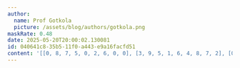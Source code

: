 ```yaml
---
author:
  name: Prof Gotkola
  picture: /assets/blog/authors/gotkola.png
maskRate: 0.48
date: 2025-05-20T20:00:02.130081
id: 040641c8-35b5-11f0-a443-e9a16facfd51
content: '[[0, 8, 7, 5, 0, 2, 6, 0, 0], [3, 9, 5, 1, 6, 4, 8, 7, 2], [0, 0, 0, 3, 0, 8, 0, 5, 0], [0, 0, 1, 7, 0, 9, 2, 6, 8], [0, 0, 8, 4, 2, 6, 0, 1, 7], [7, 0, 6, 8, 0, 0, 5, 9, 0], [6, 0, 9, 0, 0, 0, 0, 0, 0], [5, 0, 2, 6, 0, 3, 7, 0, 0], [0, 0, 0, 9, 0, 0, 4, 0, 0]]'
---
```

